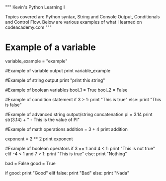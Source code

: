 """
Kevin's Python Learning I

Topics covered are Python syntax, String and Console Output, Conditionals and Control Flow.
Below are various examples of what I learned on codeacademy.com
"""

# Example of a variable
variable_example = "example"

#Example of variable output
print variable_example

#Example of string output
print "print this string"

#Example of boolean variables
bool_1 = True
bool_2 = False

#Example of condition statement
if 3 > 1:
    print "This is true"
else:
    print "This is false"

#Example of advanced string output/string concatenation
pi = 3.14
print str(3.14) + " - This is the value of PI"

#Example of math operations
addition = 3 + 4
print addition

exponent = 2 ** 2
print exponent

#Example of boolean operators
if 3 == 1 and 4 < 1:
    print "This is not true"
elif -4 < 1 and 7 > 1:
    print "This is true"
else:
    print "Nothing"

bad = False
good = True

if good:
    print "Good"
elif false:
    print "Bad"
else:
    print "Nada"
